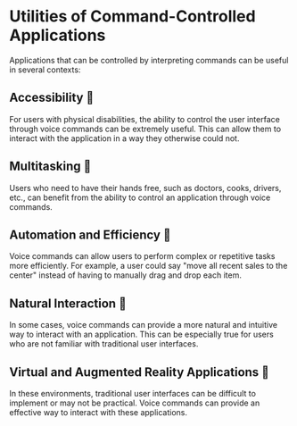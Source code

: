 # Utilities of Command-Controlled Applications

Applications that can be controlled by interpreting commands can be
useful in several contexts:

## Accessibility 🦆

For users with physical disabilities, the ability to control the user interface through
voice commands can be extremely useful. This can allow them to interact with the
application in a way they otherwise could not.

## Multitasking 🦆

Users who need to have their hands free, such as doctors, cooks, drivers, etc.,
can benefit from the ability to control an application through voice commands.

## Automation and Efficiency 🦆

Voice commands can allow users to perform complex or repetitive tasks more
efficiently. For example, a user could say "move all recent sales to the center"
instead of having to manually drag and drop each item.

## Natural Interaction 🦆

In some cases, voice commands can provide a more natural and intuitive way
to interact with an application. This can be especially true for users who
are not familiar with traditional user interfaces.

## Virtual and Augmented Reality Applications 🦆

In these environments, traditional user interfaces can be difficult to
implement or may not be practical. Voice commands can provide an effective
way to interact with these applications.
